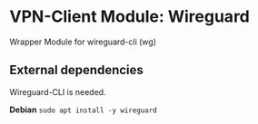 # VPN-Client Module: Wireguard

Wrapper Module for wireguard-cli (wg)

## External dependencies

Wireguard-CLI is needed.

**Debian** `sudo apt install -y wireguard`